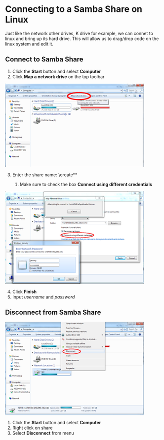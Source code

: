# Connecting to a Samba Share on Linux

Just like the network other drives, K drive for example, we can connet to
linux and bring up its hard drive. This will allow us to drag/drop code on
the linux system and edit it.

## Connect to Samba Share

1. Click the **Start** button and select **Computer**
2. Click **Map a network drive** on the top toolbar

![](pics/mapDrive.png)

3. Enter the share name: \\create*<robot number>*
    1. Make sure to check the box **Connect using different credentials**
    
![](pics/logOn.png)

4. Click **Finish**
5. Input *username* and *password*

## Disconnect from Samba Share

![](pics/disconnect.png)

1. Click the **Start** button and select **Computer**
2. Right click on share
3. Select **Disconnect** from menu
